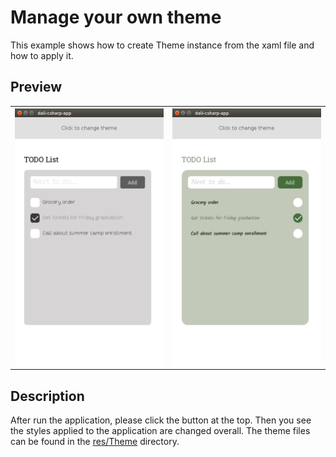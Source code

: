 # Manage your own theme
This example shows how to create Theme instance from the xaml file and how to apply it.

## Preview
<table style="text-align:center;">
  <tr>
    <th><img src="./preview/Common.png"/></th>
    <th><img src="./preview/Green.png"/></th>
  </tr>
</table>


## Description
After run the application, please click the button at the top.
Then you see the styles applied to the application are changed overall.
The theme files can be found in the [res/Theme](./res/Theme) directory.
